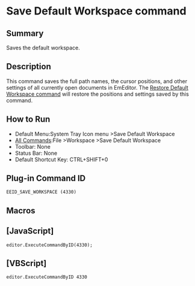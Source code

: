 # Save Default Workspace command

## Summary

Saves the default workspace.

## Description

This command saves the full path names, the cursor positions, and other
settings of all currently open documents in EmEditor. The
[Restore Default Workspace command](load_workspace) will
restore the positions and settings saved by this command.

## How to Run

- Default Menu:System Tray Icon menu \>Save Default Workspace
- [All Commands](../tools/all_commands):File \>Workspace
\>Save Default Workspace
- Toolbar: None
- Status Bar: None
- Default Shortcut Key: CTRL+SHIFT+0

## Plug-in Command ID

```
EEID_SAVE_WORKSPACE (4330)```

## Macros

## \[JavaScript\]

```
editor.ExecuteCommandByID(4330);
```

## \[VBScript\]

```
editor.ExecuteCommandByID 4330
```
